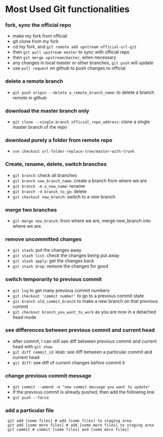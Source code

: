 # Most Used Git functionalities

### fork, sync the official repo
- make my fork from official
- git clone from my fork
- cd my fork, and `git remote add upstream official-url-git`
- then `git pull upstream master` to sync with official repo
- then `git merge upstream/master`, when necessary
- any changes in local master or other branches, `git push` will update
- use `pull request` on github to push changes to official

### delete a remote branch
- `git push origin --delete a_remote_branch_name`: to delete a branch remote in github

### download the master branch only 
- `git clone --single-branch official_repo_address`: clone a single master branch of the repo

### download purely a folder from remote repo
- `svn checkout url-folder-replace-tree/master-with-trunk`

### Create, rename, delete, switch branches
- `git branch`: check all branches
- `git branch new_branch_name`: create a branch from where we are
- `git branch -m a_new_name`: rename
- `git branch -d branch_to_go`: delete
- `git checkout new_branch`: switch to a new branch

### merge two branches
- `git merge new_branch`: from where we are, merge new_branch into where we are.

### remove uncommitted changes
- `git stash`: put the changes away
- `git stash list`: check the changes being put away
- `git stash apply`: get the changes back
- `git stash drop`: remove the changes for good


### switch temporarily to previous commit
- `git log` to get many previous commit numbers
- `git checkout 'commit number'` to go to a previous commit state
- `git branch old_commit_branch` to make a new branch on that previous commit
- `git checkout branch_you_want_to_work` as you are now in a detached head mode

### see differences between previous commit and current head
- after commit, I can still see diff between previous commit and current head with `git show`
- `git diff commit_id HEAD`: see diff between a particular commit and current head
- `git diff`: see diff of current changes before commit it

### change previous commit message
- `git commit --amend -m "new commit message you want to update"`
- if the previous commit is already pushed, then add the following line
- `git push --force`




### add a particular file
```
 git add [some files] # add [some files] to staging area
 git add [some more files] # add [some more files] to staging area
 git commit # commit [some files] and [some more files]
```
